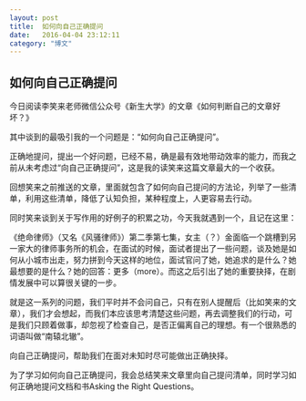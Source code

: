 ```yaml
---
layout: post
title:  如何向自己正确提问
date:   2016-04-04 23:12:11
category: "博文"
---
```

## 如何向自己正确提问


今日阅读李笑来老师微信公众号《新生大学》的文章《如何判断自己的文章好坏？》

其中谈到的最吸引我的一个问题是：“如何向自己正确提问”。

正确地提问，提出一个好问题，已经不易，确是最有效地带动效率的能力，而我之前从未考虑过“向自己正确提问”，这是我的读笑来这篇文章最大的一个收获。

回想笑来之前推送的文章，里面就包含了如何向自己提问的方法论，列举了一些清单，利用这些清单，降低了认知负担，某种程度上，人更容易去行动。

同时笑来谈到关于写作用的好例子的积累之功，今天我就遇到一个，且记在这里：

《绝命律师》（又名《风骚律师》）第二季第七集，女主（？）金面临一个跳槽到另一家大的律师事务所的机会，在面试的时候，面试者提出了一些问题，谈及她是如何从小城市出走，努力拼到今天这样的地位，面试官问了她，她追求的是什么？她最想要的是什么？她的回答：更多（more）。而这之后引出了她的重要抉择，在剧情发展中可以算很关键的一步。

就是这一系列的问题，我们平时并不会问自己，只有在别人提醒后（比如笑来的文章），我们才会想起，而我们本应该思考清楚这些问题，再去调整我们的行动，可是我们只顾着做事，却忽视了检查自己，是否正偏离自己的理想。有一个很熟悉的词语叫做“南辕北辙”。

向自己正确提问，帮助我们在面对未知时尽可能做出正确抉择。

为了学习如何向自己正确提问，我会总结笑来文章里向自己提问清单，同时学习如何正确地提问文档和书Asking the Right Questions。


